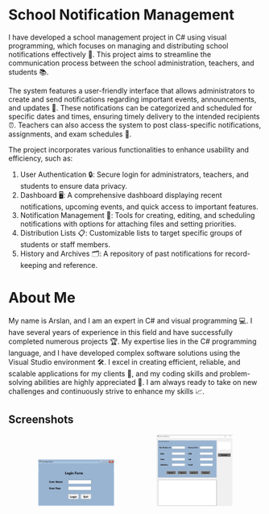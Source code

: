 # School Notification Management
I have developed a school management project in C# using visual programming, which focuses on managing and distributing school notifications effectively 📢. This project aims to streamline the communication process between the school administration, teachers, and students 📚.

The system features a user-friendly interface that allows administrators to create and send notifications regarding important events, announcements, and updates 📅. These notifications can be categorized and scheduled for specific dates and times, ensuring timely delivery to the intended recipients ⏰. Teachers can also access the system to post class-specific notifications, assignments, and exam schedules 📝.

The project incorporates various functionalities to enhance usability and efficiency, such as:

1) User Authentication 🔒: Secure login for administrators, teachers, and students to ensure data privacy.
2) Dashboard 🖥️: A comprehensive dashboard displaying recent notifications, upcoming events, and quick access to important features.
3) Notification Management 📨: Tools for creating, editing, and scheduling notifications with options for attaching files and setting priorities.
4) Distribution Lists 📋: Customizable lists to target specific groups of students or staff members.
5) History and Archives 🗂️: A repository of past notifications for record-keeping and reference.

 # About Me

 My name is Arslan, and I am an expert in C# and visual programming 💻. I have several years of experience in this field and have successfully completed numerous projects 🏆. My expertise lies in the C# programming language, and I have developed complex software solutions using the Visual Studio environment 🛠. I excel in creating efficient, reliable, and scalable applications for my clients 🚀, and my coding skills and problem-solving abilities are highly appreciated 🌟. I am always ready to take on new challenges and continuously strive to enhance my skills 📈.


## Screenshots

<p align="center">
  <img src="https://github.com/Arslan4546/School-Notification-Management/blob/main/assets/images/ss1.jpg" alt="Screenshot 1" width="30%" style="margin: 0 40px;"/>
  <img src="https://github.com/Arslan4546/School-Notification-Management/blob/main/assets/images/ss2.jpg" alt="Screenshot 2" width="30%" style="margin: 0 40px;"/>

</p>
 
